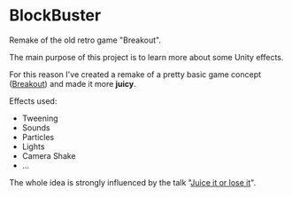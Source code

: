 # BlockBuster
 Remake of the old retro game "Breakout".

The main purpose of this project is to learn more about some Unity effects.

For this reason I've created a remake of a pretty basic game concept ([Breakout](https://en.wikipedia.org/wiki/Breakout_(video_game))) and made it more **juicy**.

Effects used:
* Tweening
* Sounds
* Particles
* Lights
* Camera Shake
* ...


The whole idea is strongly influenced by the talk "[Juice it or lose it](https://www.youtube.com/watch?v=Fy0aCDmgnxg)".